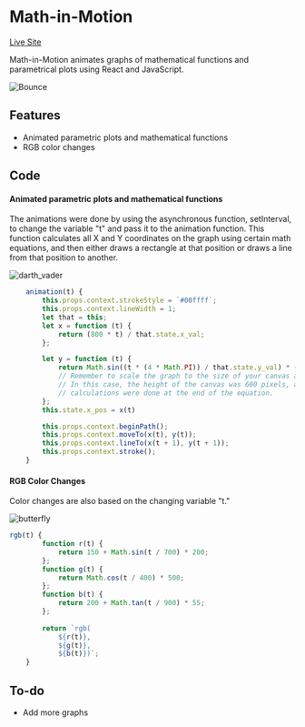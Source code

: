 # Math-in-Motion
[Live Site](https://www.wilsonngu.net/Math-In-Motion/)

Math-in-Motion animates graphs of mathematical functions and parametrical plots using React and JavaScript.

![Bounce](https://segmed-dev.s3-us-west-1.amazonaws.com/math-in-motion/math-in-motion-sc.pngg)

## Features
* Animated parametric plots and mathematical functions
* RGB color changes

## Code

#### Animated parametric plots and mathematical functions

The animations were done by using the asynchronous function, setInterval, to change the variable "t" and pass it to the animation function. This function calculates all X and Y coordinates on the graph using certain math equations, and then either draws a rectangle at that position or draws a line from that position to another.

![darth_vader](https://segmed-dev.s3-us-west-1.amazonaws.com/math-in-motion/darth_vader.gif)

```javascript
    animation(t) {
        this.props.context.strokeStyle = `#00ffff`;
        this.props.context.lineWidth = 1;
        let that = this;
        let x = function (t) {
            return (800 * t) / that.state.x_val;
        };

        let y = function (t) {
            return Math.sin((t * (4 * Math.PI)) / that.state.y_val) * (-600 / 4) + 600 / 2;
            // Remember to scale the graph to the size of your canvas and to position it properly. 
            // In this case, the height of the canvas was 600 pixels, and the proper 
            // calculations were done at the end of the equation.
        };
        this.state.x_pos = x(t)

        this.props.context.beginPath();
        this.props.context.moveTo(x(t), y(t));
        this.props.context.lineTo(x(t + 1), y(t + 1));
        this.props.context.stroke();
    }
```

#### RGB Color Changes
Color changes are also based on the changing variable "t." 

![butterfly](https://segmed-dev.s3-us-west-1.amazonaws.com/math-in-motion/butterfly.gif)

```javascript
rgb(t) {
        function r(t) {
            return 150 + Math.sin(t / 700) * 200;
        };
        function g(t) {
            return Math.cos(t / 400) * 500;
        };
        function b(t) {
            return 200 + Math.tan(t / 900) * 55;
        };
        
        return `rgb(
            ${r(t)},
            ${g(t)},
            ${b(t)})`;
    }
```

## To-do
* Add more graphs
